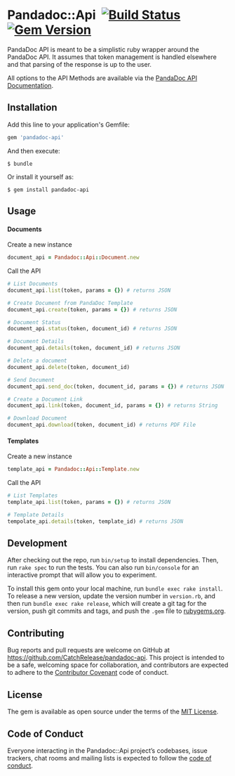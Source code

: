 # Pandadoc::Api  &nbsp;[![Build Status](https://secure.travis-ci.org/CatchRelease/pandadoc-api.svg?branch=master)](https://travis-ci.org/CatchRelease/pandadoc-api) [![Gem Version](https://img.shields.io/gem/v/pandadoc-api.svg)](https://rubygems.org/gems/pandadoc-api)

PandaDoc API is meant to be a simplistic ruby wrapper around the PandaDoc API. It assumes that token management is handled 
elsewhere and that parsing of the response is up to the user.

All options to the API Methods are available via the [PandaDoc API Documentation](https://developers.pandadoc.com/v1/reference).

## Installation

Add this line to your application's Gemfile:

```ruby
gem 'pandadoc-api'
```

And then execute:

    $ bundle

Or install it yourself as:

    $ gem install pandadoc-api

## Usage

#### Documents
Create a new instance
```ruby
document_api = Pandadoc::Api::Document.new
```

Call the API
```ruby
# List Documents
document_api.list(token, params = {}) # returns JSON

# Create Document from PandaDoc Template
document_api.create(token, params = {}) # returns JSON

# Document Status
document_api.status(token, document_id) # returns JSON

# Document Details
document_api.details(token, document_id) # returns JSON

# Delete a document
document_api.delete(token, document_id)

# Send Document
document_api.send_doc(token, document_id, params = {}) # returns JSON

# Create a Document Link
document_api.link(token, document_id, params = {}) # returns String

# Download Document
document_api.download(token, document_id) # returns PDF File
```

#### Templates
Create a new instance
```ruby
template_api = Pandadoc::Api::Template.new
```

Call the API
```ruby
# List Templates
template_api.list(token, params = {}) # returns JSON

# Template Details
tempolate_api.details(token, template_id) # returns JSON
```

## Development

After checking out the repo, run `bin/setup` to install dependencies. Then, run `rake spec` to run the tests. You can also run `bin/console` for an interactive prompt that will allow you to experiment.

To install this gem onto your local machine, run `bundle exec rake install`. To release a new version, update the version number in `version.rb`, and then run `bundle exec rake release`, which will create a git tag for the version, push git commits and tags, and push the `.gem` file to [rubygems.org](https://rubygems.org).

## Contributing

Bug reports and pull requests are welcome on GitHub at https://github.com/CatchRelease/pandadoc-api. This project is intended to be a safe, welcoming space for collaboration, and contributors are expected to adhere to the [Contributor Covenant](http://contributor-covenant.org) code of conduct.

## License

The gem is available as open source under the terms of the [MIT License](https://opensource.org/licenses/MIT).

## Code of Conduct

Everyone interacting in the Pandadoc::Api project’s codebases, issue trackers, chat rooms and mailing lists is expected to follow the [code of conduct](https://github.com/[USERNAME]/pandadoc-api/blob/master/CODE_OF_CONDUCT.md).
